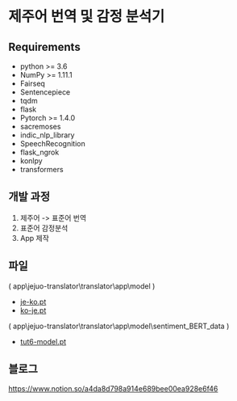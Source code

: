 # 제주어 번역 및 감정 분석기


## Requirements
  * python >= 3.6
  * NumPy >= 1.11.1
  * Fairseq
  * Sentencepiece
  * tqdm
  * flask
  * Pytorch >= 1.4.0
  * sacremoses
  * indic_nlp_library
  * SpeechRecognition
  * flask_ngrok
  * konlpy
  * transformers

## 개발 과정

1. 제주어 -> 표준어 번역
2. 표준어 감정분석
3. App 제작

## 파일

 ( app\jejuo-translator\translator\app\model )
 - [je-ko.pt](https://drive.google.com/file/d/1-CjNTe-L0W-aGPYS5p0lRLbpbIbzbQER/view?usp=sharing)
 - [ko-je.pt](https://drive.google.com/file/d/1-wJjBLvA90quWDakYO9QNt4zDfHZEpSI/view?usp=sharing)
  
  ( app\jejuo-translator\translator\app\model\sentiment_BERT_data )
  - [tut6-model.pt](https://drive.google.com/file/d/1ZVLGrg7FlZoNKhFUCzmizHQV91iebFSW/view?usp=sharing)

## 블로그
https://www.notion.so/a4da8d798a914e689bee00ea928e6f46


